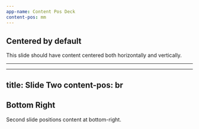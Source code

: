 ```yaml
---
app-name: Content Pos Deck
content-pos: mm
---
```


## Centered by default

This slide should have content centered both horizontally and vertically.

---

---
title: Slide Two
content-pos: br
---

## Bottom Right

Second slide positions content at bottom-right.

